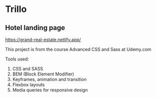 # Trillo
## Hotel landing page

https://grand-real-estate.netlify.app/

This project is from the course Advanced CSS and Sass at Udemy.com

Tools used:
1.	CSS and SASS
2.	BEM (Block Element Modifier)
3.	Keyframes, animation and transition
4.	Flexbox layouts
5.	Media queries for responsive design

